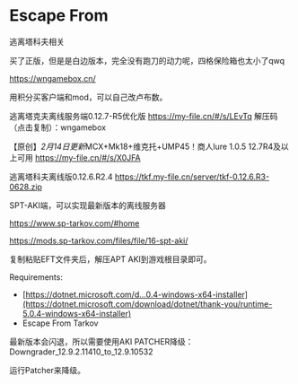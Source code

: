 # Escape From
逃离塔科夫相关

买了正版，但是是白边版本，完全没有跑刀的动力呢，四格保险箱也太小了qwq



https://wngamebox.cn/

用积分买客户端和mod，可以自己改卢布数。

逃离塔克夫离线服务端0.12.7-R5优化版 https://my-file.cn/#/s/LEvTq 解压码（点击复制）：wngamebox

【原创】*2月14日更新*MCX+Mk18+维克托+UMP45！商人lure 1.0.5 12.7R4及以上可用 https://my-file.cn/#/s/X0JFA

逃离塔科夫离线版0.12.6.R2.4 https://tkf.my-file.cn/server/tkf-0.12.6.R3-0628.zip



SPT-AKI端，可以实现最新版本的离线服务器

https://www.sp-tarkov.com/#home

https://mods.sp-tarkov.com/files/file/16-spt-aki/

复制粘贴EFT文件夹后，解压APT AKI到游戏根目录即可。



Requirements:

- [https://dotnet.microsoft.com/d…0.4-windows-x64-installer](https://dotnet.microsoft.com/download/dotnet/thank-you/runtime-5.0.4-windows-x64-installer)
- Escape From Tarkov



最新版本会闪退，所以需要使用AKI PATCHER降级：Downgrader_12.9.2.11410_to_12.9.10532

运行Patcher来降级。
